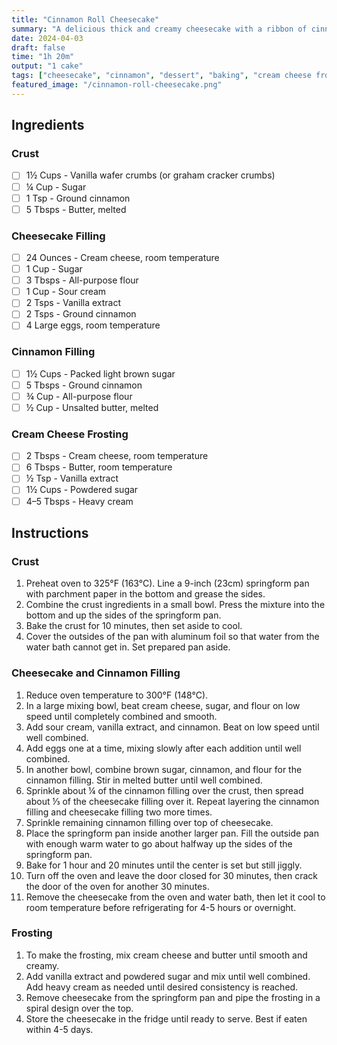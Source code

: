 ```yaml
---
title: "Cinnamon Roll Cheesecake"
summary: "A delicious thick and creamy cheesecake with a ribbon of cinnamon running through it, topped off with cream cheese icing"
date: 2024-04-03
draft: false
time: "1h 20m"
output: "1 cake"
tags: ["cheesecake", "cinnamon", "dessert", "baking", "cream cheese frosting"]
featured_image: "/cinnamon-roll-cheesecake.png"
---
```


## Ingredients

### Crust

- [ ] 1½ Cups - Vanilla wafer crumbs (or graham cracker crumbs)
- [ ] ¼ Cup - Sugar
- [ ] 1 Tsp - Ground cinnamon
- [ ] 5 Tbsps - Butter, melted

### Cheesecake Filling

- [ ] 24 Ounces - Cream cheese, room temperature
- [ ] 1 Cup - Sugar
- [ ] 3 Tbsps - All-purpose flour
- [ ] 1 Cup - Sour cream
- [ ] 2 Tsps - Vanilla extract
- [ ] 2 Tsps - Ground cinnamon
- [ ] 4 Large eggs, room temperature

### Cinnamon Filling

- [ ] 1½ Cups - Packed light brown sugar
- [ ] 5 Tbsps - Ground cinnamon
- [ ] ¾ Cup - All-purpose flour
- [ ] ½ Cup - Unsalted butter, melted

### Cream Cheese Frosting

- [ ] 2 Tbsps - Cream cheese, room temperature
- [ ] 6 Tbsps - Butter, room temperature
- [ ] ½ Tsp - Vanilla extract
- [ ] 1½ Cups - Powdered sugar
- [ ] 4–5 Tbsps - Heavy cream

## Instructions

### Crust

1. Preheat oven to 325°F (163°C). Line a 9-inch (23cm) springform pan with parchment paper in the bottom and grease the sides.
2. Combine the crust ingredients in a small bowl. Press the mixture into the bottom and up the sides of the springform pan.
3. Bake the crust for 10 minutes, then set aside to cool.
4. Cover the outsides of the pan with aluminum foil so that water from the water bath cannot get in. Set prepared pan aside.

### Cheesecake and Cinnamon Filling

1. Reduce oven temperature to 300°F (148°C).
2. In a large mixing bowl, beat cream cheese, sugar, and flour on low speed until completely combined and smooth.
3. Add sour cream, vanilla extract, and cinnamon. Beat on low speed until well combined.
4. Add eggs one at a time, mixing slowly after each addition until well combined.
5. In another bowl, combine brown sugar, cinnamon, and flour for the cinnamon filling. Stir in melted butter until well combined.
6. Sprinkle about ¼ of the cinnamon filling over the crust, then spread about ⅓ of the cheesecake filling over it. Repeat layering the cinnamon filling and cheesecake filling two more times.
7. Sprinkle remaining cinnamon filling over top of cheesecake.
8. Place the springform pan inside another larger pan. Fill the outside pan with enough warm water to go about halfway up the sides of the springform pan.
9. Bake for 1 hour and 20 minutes until the center is set but still jiggly.
10. Turn off the oven and leave the door closed for 30 minutes, then crack the door of the oven for another 30 minutes.
11. Remove the cheesecake from the oven and water bath, then let it cool to room temperature before refrigerating for 4-5 hours or overnight.

### Frosting

1. To make the frosting, mix cream cheese and butter until smooth and creamy.
2. Add vanilla extract and powdered sugar and mix until well combined. Add heavy cream as needed until desired consistency is reached.
3. Remove cheesecake from the springform pan and pipe the frosting in a spiral design over the top.
4. Store the cheesecake in the fridge until ready to serve. Best if eaten within 4-5 days.
